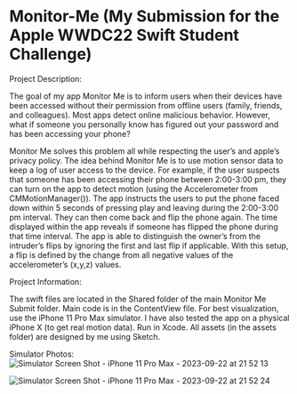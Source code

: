 # Monitor-Me (My Submission for the Apple WWDC22 Swift Student Challenge)
Project Description:

The goal of my app Monitor Me is to inform users when their devices have been accessed without their permission from offline users (family, friends, and colleagues). Most apps detect online malicious behavior. However, what if someone you personally know has figured out your password and has been accessing your phone?

Monitor Me solves this problem all while respecting the user’s and apple’s privacy policy. The idea behind Monitor Me is to use motion sensor data to keep a log of user access to the device. For example, if the user suspects that someone has been accessing their phone between 2:00-3:00 pm, they can turn on the app to detect motion (using the Accelerometer from CMMotionManager()). The app instructs the users to put the phone faced down within 5 seconds of pressing play and leaving during the 2:00-3:00 pm interval. They can then come back and flip the phone again. The time displayed within the app reveals if someone has flipped the phone during that time interval. The app is able to distinguish the owner’s from the intruder’s flips by ignoring the first and last flip if applicable. With this setup, a flip is defined by the change from all negative values of the accelerometer’s (x,y,z) values.  

Project Information:

The swift files are located in the Shared folder of the main Monitor Me Submit folder. Main code is in the ContentView file. For best visualization, use the iPhone 11 Pro Max simulator. I have also tested the app on a physical iPhone X (to get real motion data). Run in Xcode. All assets (in the assets folder) are designed by me using Sketch.

Simulator Photos:
![Simulator Screen Shot - iPhone 11 Pro Max - 2023-09-22 at 21 52 13](https://github.com/maryam-abdool/Monitor-Me/assets/78284219/47d20d8d-5f20-4670-bc4a-96e51db8d0f9)

![Simulator Screen Shot - iPhone 11 Pro Max - 2023-09-22 at 21 52 24](https://github.com/maryam-abdool/Monitor-Me/assets/78284219/be64df4f-b1fd-47f1-9142-01463845a5ca)
